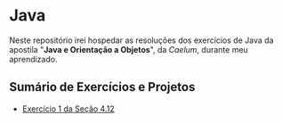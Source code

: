 # Java

Neste repositório irei hospedar as resoluções dos exercícios de Java da apostila "**Java e Orientação a Objetos**", da *Caelum*, durante meu aprendizado.

## Sumário de Exercícios e Projetos

  * [Exercício 1 da Seção 4.12](https://github.com/LOLB-dev98/Java/blob/main/Atividade1.java)

